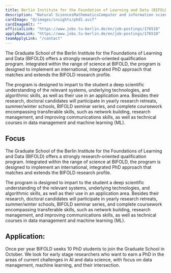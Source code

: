 ```yaml
---
title: Berlin Institute for the Foundation of Learning and Data (BIFOLD)  
description: "Natural SciencesMathematicsComputer and information sciencesPhysical sciencesEngineering and TechnologyElectrical engineering, electronic engineering, information engineeringMechanical engineeringChemical engineeringMedical engineeringEnvironmental biotechnologyIndustrial biotechnologyOther engineering and technologiesHealth biotechnology."  
cardImage: "@/images/insights/phd1.avif"  
cardImageAlt: ""
officialLink: "https://www.jobs.tu-berlin.de/en/job-postings/176510"
applyNowLink: "https://www.jobs.tu-berlin.de/en/job-postings/176510"
teamApplyLink: "/contact"
---
```

The Graduate School of the Berlin Institute for the Foundations of Learning and Data (BIFOLD) offers a strongly research-oriented qualification program. Integrated within the range of science at BIFOLD, the program is designed to implement an international, integrated PhD approach that matches and extends the BIFOLD research profile.

The program is designed to impart to the student a deep scientific understanding of the relevant systems, underlying technologies, and algorithmic skills, as well as their use in an application area. Besides their research, doctoral candidates will participate in yearly research retreats, summer/winter schools, BIFOLD seminar series, and complete coursework encompassing transferable skills, such as network building, research management, and improving communications skills, as well as technical courses in data management and machine learning (ML).

## Focus
The Graduate School of the Berlin Institute for the Foundations of Learning and Data (BIFOLD) offers a strongly research-oriented qualification program. Integrated within the range of science at BIFOLD, the program is designed to implement an international, integrated PhD approach that matches and extends the BIFOLD research profile.

The program is designed to impart to the student a deep scientific understanding of the relevant systems, underlying technologies, and algorithmic skills, as well as their use in an application area. Besides their research, doctoral candidates will participate in yearly research retreats, summer/winter schools, BIFOLD seminar series, and complete coursework encompassing transferable skills, such as network building, research management, and improving communications skills, as well as technical courses in data management and machine learning (ML).

## Application:
Once per year BIFOLD seeks 10 PhD students to join the Graduate School in October.
We look for early stage researchers who want to earn a PhD in the areas of current challenges in AI and data science, with focus on data management, machine learning, and their intersection.
